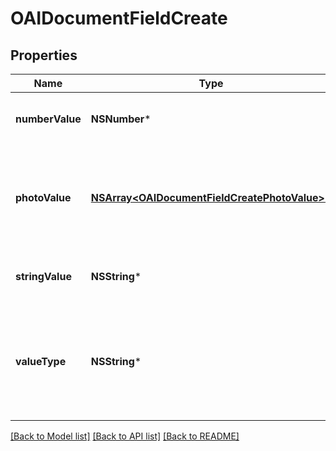 # OAIDocumentFieldCreate

## Properties
Name | Type | Description | Notes
------------ | ------------- | ------------- | -------------
**numberValue** | **NSNumber*** | Value of this field if this document field has valueType: ValueType_Number. | [optional] 
**photoValue** | [**NSArray&lt;OAIDocumentFieldCreatePhotoValue&gt;***](OAIDocumentFieldCreatePhotoValue.md) | Value of this field if this document field has valueType: ValueType_Photo. Array of photo objects where each object contains a URL for a photo. | [optional] 
**stringValue** | **NSString*** | Value of this field if this document field has valueType: ValueType_String. | [optional] 
**valueType** | **NSString*** | Determines the type of this field and what type of value this field has. It should be either ValueType_Number, ValueType_String, or ValueType_Photo. | 

[[Back to Model list]](../README.md#documentation-for-models) [[Back to API list]](../README.md#documentation-for-api-endpoints) [[Back to README]](../README.md)


